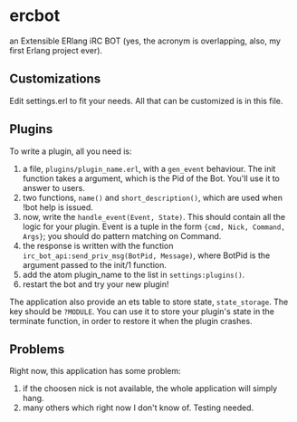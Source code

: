 ercbot
======

an Extensible ERlang iRC BOT (yes, the acronym is overlapping, also, my first Erlang project ever).

Customizations
--------------
Edit settings.erl to fit your needs. All that can be customized is in this file.

Plugins
--------------
To write a plugin, all you need is:


1. a file, `plugins/plugin_name.erl`, with a `gen_event` behaviour. The init function takes a argument, which is the Pid of the Bot. You'll use it to answer to users.
2. two functions, `name()` and `short_description()`, which are used when !bot help is issued.
3. now, write the `handle_event(Event, State)`. This should contain all the logic for your plugin. Event is a tuple in the form `{cmd, Nick, Command, Args}`; you should do pattern matching on Command.
4. the response is written with the function `irc_bot_api:send_priv_msg(BotPid, Message)`, where BotPid is the argument passed to the init/1 function.
5. add the atom plugin_name to the list in `settings:plugins()`. 
6. restart the bot and try your new plugin!
   
   
The application also provide an ets table to store state, `state_storage`. The key should be `?MODULE`. You can use it to store your plugin's state in the terminate function, in order to restore it when the plugin crashes.

Problems
--------------
Right now, this application has some problem:

1. if the choosen nick is not available, the whole application will simply hang.
2. many others which right now I don't know of. Testing needed.
